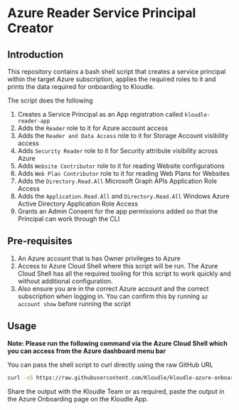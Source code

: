 # Azure Reader Service Principal Creator

## Introduction

This repository contains a bash shell script that creates a service principal within the target Azure subscription, applies the required roles to it and prints the data required for onboarding to Kloudle.

The script does the following

1. Creates a Service Principal as an App registration called `kloudle-reader-app`
2. Adds the `Reader` role to it for Azure account access
3. Adds the `Reader and Data Access` role to it for Storage Account visibility access
4. Adds `Security Reader` role to it for Security attribute visibility across Azure
5. Adds `Website Contributor` role to it for reading Website configurations
6. Adds `Web Plan Contributor` role to it for reading Web Plans for Websites
7. Adds the `Directory.Read.All` Microsoft Graph APIs Application Role Access
8. Adds the `Application.Read.All` and `Directory.Read.All` Windows Azure Active Directory Application Role Access
9. Grants an Admin Consent for the app permissions added so that the Principal can work through the CLI

## Pre-requisites

1. An Azure account that is has Owner privileges to Azure
2. Access to Azure Cloud Shell where this script will be run. The Azure Cloud Shell has all the required tooling for this script to work quickly and without additional configuration.
3. Also ensure you are in the correct Azure account and the correct subscription when logging in. You can confirm this by running `az account show` before running the script

## Usage

**Note: Please run the following command via the Azure Cloud Shell which you can access from the Azure dashboard menu bar**

You can pass the shell script to curl directly using the raw GitHub URL

```bash
curl -sS https://raw.githubusercontent.com/Kloudle/kloudle-azure-onboarding/main/azure-service-principal-creator.sh | sh
```

Share the output with the Kloudle Team or as required, paste the output in the Azure Onboarding page on the Kloudle App.
